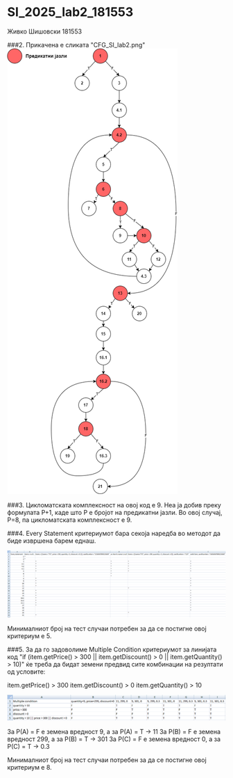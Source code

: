 # SI_2025_lab2_181553
Живко Шишовски 181553

###2.
Прикачена е сликата "CFG_SI_lab2.png"
![CFG](CFG_SI_lab2.png)

###3.
Цикломатската комплексност на овој код е 9. Неа ја добив преку формулата P+1, каде што P е бројот на предикатни јазли. Во овој случај, P=8, па цикломатската комплексност е 9.

###4.
Every Statement критериумот бара секоја наредба во методот да биде извршена барем еднаш.

![ESC](Every_statement_criterium.png)

Минималниот број на тест случаи потребен за да се постигне овој критериум е 5.



###5.
За да го задоволиме Multiple Condition критериумот за линијата код
"if (item.getPrice() > 300 || item.getDiscount() > 0 || item.getQuantity() > 10)"
ќе треба да бидат земени предвид сите комбинации на резултати од условите:


item.getPrice() > 300
item.getDiscount() > 0
item.getQuantity() > 10


![MCC](Multiple_condition_criterium.png)


За P(A) = F е земена вредност 9,   а за P(A) = T -> 11
За P(B) = F е земена вредност 299, а за P(B) = T -> 301
За P(C) = F е земена вредност 0,   а за P(C) = T -> 0.3

Минималниот број на тест случаи потребен за да се постигне овој критериум е 8.